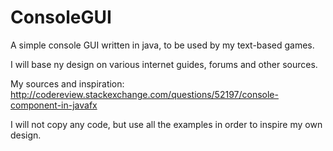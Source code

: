 # ConsoleGUI
A simple console GUI written in java, to be used by my text-based games.

I will base ny design on various internet guides, forums and other sources.

My sources and inspiration:
http://codereview.stackexchange.com/questions/52197/console-component-in-javafx


I will not copy any code, but use all the examples in order to inspire my own design.
